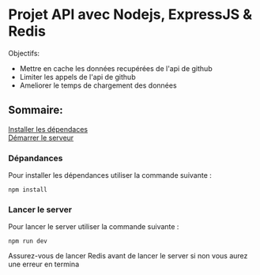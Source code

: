 # Projet API avec Nodejs, ExpressJS & Redis
Objectifs:   
- Mettre en cache les données recupérées de l'api de github
- Limiter les appels de l'api de github
- Ameliorer le temps de chargement des données

##  Sommaire:  
[Installer les dépendaces](#Dépandances)  
[Démarrer le serveur](#lancer-le-server)

### Dépandances  
Pour installer les dépendances utiliser la commande suivante : 
```
npm install
```
### Lancer le server
Pour lancer le server utiliser la commande suivante :
```
npm run dev

``` 

Assurez-vous de lancer Redis avant de lancer le server si non vous aurez une erreur en termina